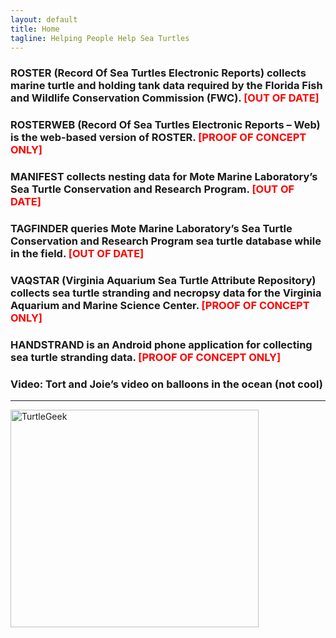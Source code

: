 ```yaml
---
layout: default
title: Home
tagline: Helping People Help Sea Turtles
---
```

<h3>
  <a class="anchor" href="{{ site.url }}{{ site.baseurl }}/pages/roster.html" aria-hidden="true"><span aria-hidden="true" class="octicon octicon-link"></span></a>ROSTER (Record Of Sea Turtles Electronic Reports) collects marine turtle and holding tank data required by the Florida Fish and Wildlife Conservation Commission (FWC). <strong><span style="color: #ff0000;">[OUT OF DATE]</span></strong>
</h3>
<h3>
  <a class="anchor" href="#" aria-hidden="true"><span aria-hidden="true" class="octicon octicon-link"></span></a>ROSTERWEB (Record Of Sea Turtles Electronic Reports – Web) is the web-based version of ROSTER. <strong><span style="color: #ff0000;">[PROOF OF CONCEPT ONLY]</span></strong>
</h3>
<h3>
  <a class="anchor" href="#" aria-hidden="true"><span aria-hidden="true" class="octicon octicon-link"></span></a>MANIFEST collects nesting data for Mote Marine Laboratory’s Sea Turtle Conservation and Research Program. <strong><span style="color: #ff0000;">[OUT OF DATE]</span></strong>
</h3>
<h3>
  <a class="anchor" href="#" aria-hidden="true"><span aria-hidden="true" class="octicon octicon-link"></span></a>TAGFINDER queries Mote Marine Laboratory’s Sea Turtle Conservation and Research Program sea turtle database while in the field. <strong><span style="color: #ff0000;">[OUT OF DATE]</span></strong>
</h3>
<h3>
  <a class="anchor" href="#" aria-hidden="true"><span aria-hidden="true" class="octicon octicon-link"></span></a>VAQSTAR (Virginia Aquarium Sea Turtle Attribute Repository) collects sea turtle stranding and necropsy data for the Virginia Aquarium and Marine Science Center. <strong><span style="color: #ff0000;">[PROOF OF CONCEPT ONLY]</span></strong>
</h3>
<h3>
  <a class="anchor" href="#" aria-hidden="true"><span aria-hidden="true" class="octicon octicon-link"></span></a>HANDSTRAND is an Android phone application for collecting sea turtle stranding data. <strong><span style="color: #ff0000;">[PROOF OF CONCEPT ONLY]</span></strong>
</h3>
<h3>
  <a class="anchor" href="#" aria-hidden="true"><span aria-hidden="true" class="octicon octicon-link"></span></a>Video: Tort and Joie’s video on balloons in the ocean (not cool)
</h3>
<hr />
<p><img class="alignright" style="border: 0pt none;" src="{{ site.url }}{{ site.baseurl }}/assets/images/turtle_geek_logo_with_email.jpg" alt="TurtleGeek" width="397" height="348" border="0" /></p>


